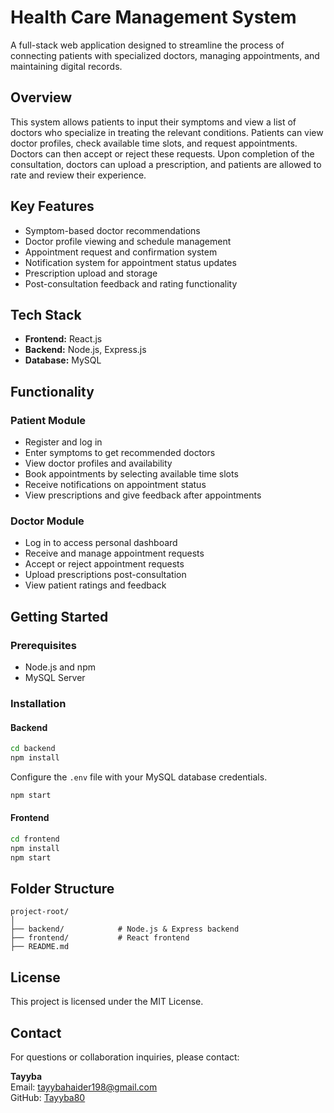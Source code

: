 
# Health Care Management System
A full-stack web application designed to streamline the process of connecting patients with specialized doctors, managing appointments, and maintaining digital records.

## Overview
This system allows patients to input their symptoms and view a list of doctors who specialize in treating the relevant conditions. Patients can view doctor profiles, check available time slots, and request appointments. Doctors can then accept or reject these requests. Upon completion of the consultation, doctors can upload a prescription, and patients are allowed to rate and review their experience.

## Key Features
- Symptom-based doctor recommendations
- Doctor profile viewing and schedule management
- Appointment request and confirmation system
- Notification system for appointment status updates
- Prescription upload and storage
- Post-consultation feedback and rating functionality

## Tech Stack
- **Frontend:** React.js  
- **Backend:** Node.js, Express.js  
- **Database:** MySQL

## Functionality

### Patient Module
- Register and log in
- Enter symptoms to get recommended doctors
- View doctor profiles and availability
- Book appointments by selecting available time slots
- Receive notifications on appointment status
- View prescriptions and give feedback after appointments

### Doctor Module
- Log in to access personal dashboard
- Receive and manage appointment requests
- Accept or reject appointment requests
- Upload prescriptions post-consultation
- View patient ratings and feedback

## Getting Started
### Prerequisites

- Node.js and npm
- MySQL Server

### Installation
#### Backend

```bash
cd backend
npm install
```

Configure the `.env` file with your MySQL database credentials.

```bash
npm start
```

#### Frontend

```bash
cd frontend
npm install
npm start
```

## Folder Structure

```
project-root/
│
├── backend/            # Node.js & Express backend
├── frontend/           # React frontend
├── README.md
```

## License

This project is licensed under the MIT License.

## Contact

For questions or collaboration inquiries, please contact:

**Tayyba**  
Email: tayybahaider198@gmail.com  
GitHub: [Tayyba80](https://github.com/Tayyba80)
```
